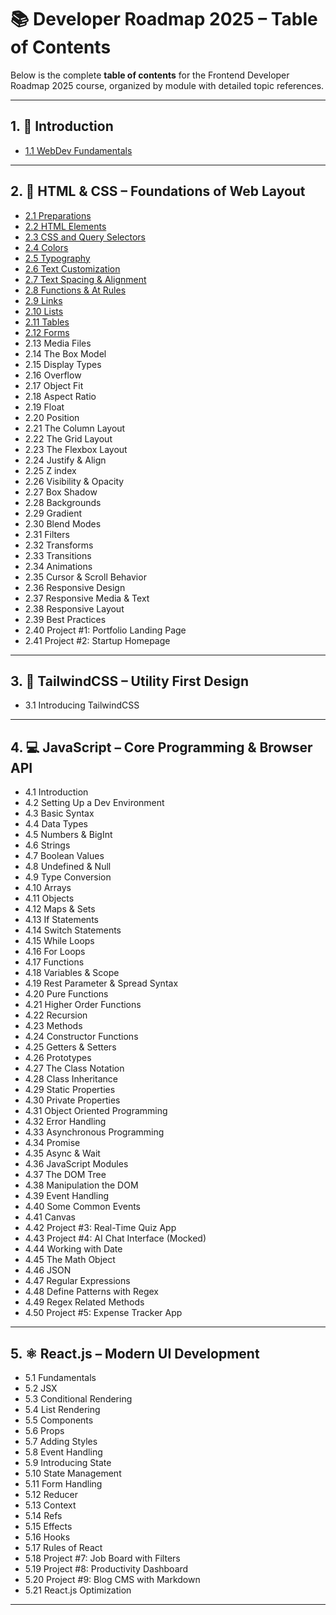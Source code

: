# 📚  Developer Roadmap 2025 – Table of Contents

Below is the complete **table of contents** for the Frontend Developer Roadmap 2025 course, organized by module with detailed topic references.

---

## 1. 📘 Introduction

* [1.1 WebDev Fundamentals](1.Introduction/1.1Web-development-fundamentals.md)

---

## 2. 🎨 HTML & CSS – Foundations of Web Layout
* [2.1 Preparations](2.HTML-&-CSS-Foundations-of-Web-Layout/2.1-Preparations.md)
* [2.2 HTML Elements](2.HTML-&-CSS-Foundations-of-Web-Layout/2.2-HTML-Elements.md)
* [2.3 CSS and Query Selectors](2.HTML-&-CSS-Foundations-of-Web-Layout/2.3-CSS-and-Query-Selectors.md)
* [2.4 Colors](2.HTML-&-CSS-Foundations-of-Web-Layout/2.4-Colors.md)
* [2.5 Typography](2.HTML-&-CSS-Foundations-of-Web-Layout/2.5-Typography.md)
* [2.6 Text Customization](2.HTML-&-CSS-Foundations-of-Web-Layout/2.6-Text-Customization.md)
* [2.7 Text Spacing & Alignment](2.HTML-&-CSS-Foundations-of-Web-Layout/2.7-Text-Spacing-&-Alignment.md)
* [2.8 Functions & At Rules](2.HTML-&-CSS-Foundations-of-Web-Layout/2.8-Functions-&-At-Rules.md)
* [2.9 Links](2.HTML-&-CSS-Foundations-of-Web-Layout/2.9-Links.md)
* [2.10 Lists](2.HTML-&-CSS-Foundations-of-Web-Layout/2.10-Lists.md)
* [2.11 Tables](2.HTML-&-CSS-Foundations-of-Web-Layout/2.11-Tables.md)
* [2.12 Forms](2.HTML-&-CSS-Foundations-of-Web-Layout/2.12-forms.md)
* 2.13 Media Files
* 2.14 The Box Model
* 2.15 Display Types
* 2.16 Overflow
* 2.17 Object Fit
* 2.18 Aspect Ratio
* 2.19 Float
* 2.20 Position
* 2.21 The Column Layout
* 2.22 The Grid Layout
* 2.23 The Flexbox Layout
* 2.24 Justify & Align
* 2.25 Z index
* 2.26 Visibility & Opacity
* 2.27 Box Shadow
* 2.28 Backgrounds
* 2.29 Gradient
* 2.30 Blend Modes
* 2.31 Filters
* 2.32 Transforms
* 2.33 Transitions
* 2.34 Animations
* 2.35 Cursor & Scroll Behavior
* 2.36 Responsive Design
* 2.37 Responsive Media & Text
* 2.38 Responsive Layout
* 2.39 Best Practices
* 2.40 Project #1: Portfolio Landing Page
* 2.41 Project #2: Startup Homepage


---

## 3. 🌈 TailwindCSS – Utility First Design

* 3.1 Introducing TailwindCSS

---

## 4. 💻 JavaScript – Core Programming & Browser API

* 4.1 Introduction
* 4.2 Setting Up a Dev Environment
* 4.3 Basic Syntax
* 4.4 Data Types
* 4.5 Numbers & BigInt
* 4.6 Strings
* 4.7 Boolean Values
* 4.8 Undefined & Null
* 4.9 Type Conversion
* 4.10 Arrays
* 4.11 Objects
* 4.12 Maps & Sets
* 4.13 If Statements
* 4.14 Switch Statements
* 4.15 While Loops
* 4.16 For Loops
* 4.17 Functions
* 4.18 Variables & Scope
* 4.19 Rest Parameter & Spread Syntax
* 4.20 Pure Functions
* 4.21 Higher Order Functions
* 4.22 Recursion
* 4.23 Methods
* 4.24 Constructor Functions
* 4.25 Getters & Setters
* 4.26 Prototypes
* 4.27 The Class Notation
* 4.28 Class Inheritance
* 4.29 Static Properties
* 4.30 Private Properties
* 4.31 Object Oriented Programming
* 4.32 Error Handling
* 4.33 Asynchronous Programming
* 4.34 Promise
* 4.35 Async & Wait
* 4.36 JavaScript Modules
* 4.37 The DOM Tree
* 4.38 Manipulation the DOM
* 4.39 Event Handling
* 4.40 Some Common Events
* 4.41 Canvas
* 4.42 Project #3: Real-Time Quiz App
* 4.43 Project #4: AI Chat Interface (Mocked)
* 4.44 Working with Date
* 4.45 The Math Object
* 4.46 JSON
* 4.47 Regular Expressions
* 4.48 Define Patterns with Regex
* 4.49 Regex Related Methods
* 4.50 Project #5: Expense Tracker App

---

## 5. ⚛️ React.js – Modern UI Development

* 5.1 Fundamentals
* 5.2 JSX
* 5.3 Conditional Rendering
* 5.4 List Rendering
* 5.5 Components
* 5.6 Props
* 5.7 Adding Styles
* 5.8 Event Handling
* 5.9 Introducing State
* 5.10 State Management
* 5.11 Form Handling
* 5.12 Reducer
* 5.13 Context
* 5.14 Refs
* 5.15 Effects
* 5.16 Hooks
* 5.17 Rules of React
* 5.18 Project #7: Job Board with Filters
* 5.19 Project #8: Productivity Dashboard
* 5.20 Project #9: Blog CMS with Markdown
* 5.21 React.js Optimization

---
